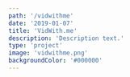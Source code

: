 ```yaml
---
path: '/vidwithme'
date: '2019-01-07'
title: 'VidWith.me'
description: 'Description text.'
type: 'project'
image: 'vidwithme.png'
backgroundColor: '#000000'
---
```


